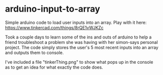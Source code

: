 # arduino-input-to-array
Simple arduino code to load user inputs into an array.
Play with it here: https://www.tinkercad.com/things/8rQE1vWJKZc

Took a couple days to learn some of the ins and outs of arduino to help a friend troubleshoot a problem she was having with her simon-says personal project. The code simply stores the user's 5 most recent inputs into an array and outputs them to console.

I've included a file "tinkerThing.png" to show what pops up in the console as to get an idea for what exactly the code does.
